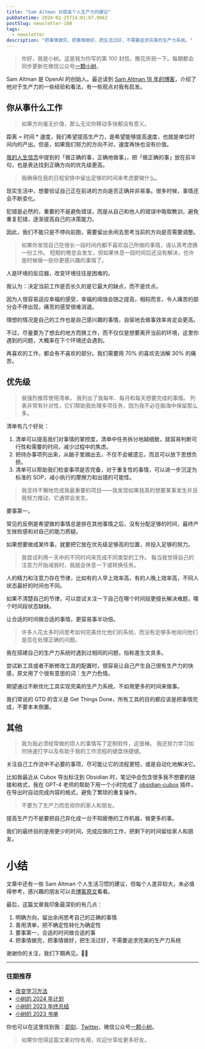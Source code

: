 ```yaml
---
title: "Sam Altman 对提高个人生产力的建议"
pubDatetime: 2024-02-25T14:01:07.966Z
postSlug: newsletter-100
tags:
  - newsletter
description: "把事情做完，把事情做好，把生活过好，不需要追求完美的生产力系统。"
---
```


> 你好，我是小树。这是我为你写的第 100 封信，撒花庆祝一下。每期都会同步更新在微信公众号[一颗小树](https://weixin.sogou.com/weixin?query=a_warm_tree)。

Sam Altman 是 OpenAI 的创始人。最近读到 [Sam Altman 18 年的博客](https://blog.samaltman.com/productivity)，介绍了他对于生产力的一些经验和看法，有一些观点对我有启发。

## 你从事什么工作

> 如果方向毫无价值，那么无论你移动多快都没有意义。

距离 = 时间 \* 速度，我们希望提高生产力，是希望能够提高速度，也就是单位时间内的产出。但是，如果我们努力的方向不对，速度再快也没有价值。

[我的人生信念](https://mp.weixin.qq.com/s/crRHs_TqUQEF4LqrAGn_Tg)中提到的「做正确的事，正确地做事」，把「做正确的事」放在前半句，也是表达找到正确方向的优先级更高。

> 我确保在我的日程安排中留出足够的时间来考虑要做什么。

现实生活中，想要验证自己正在前进的方向是否正确并非易事。很多时候，事情还会不断变化。

犯错是必然的，重要的不是避免错误，而是从自己和他人的错误中吸取教训，避免重复犯错，逐渐提高自己的决策能力。

因此，我们不能只是不停向前跑，需要留出余闲去思考当前的方向是否需要调整。

> 如果你发现自己在很长一段时间内都不喜欢自己所做的事情，请认真考虑换一份工作。 短期的倦怠会发生，但如果休息一段时间后还没有解决，也许是时候做一些你更感兴趣的事情了。

人是环境的反应器，改变环境往往是困难的。

我认为：决定当前工作是否长久的是它最大的缺点，而不是优点。

因为人很容易适应幸福的感受，幸福的阈值会随之提高，相较而言，令人痛苦的部分会不停出现，痛苦的感受很难消退。

理想的情况是自己的工作也是自己感兴趣的事情，自驱地去做事效率肯定会更高。

不过，尽量要为了想去的地方而换工作，而不仅仅是想要离开当前的环境，这里你遇到的问题，大概率在下个环境还会遇到。

再喜欢的工作，都会有不喜欢的部分。我们需要用 70% 的喜欢去消解 30% 的痛苦。

## 优先级

> 我强烈推荐使用清单。 我列出了我每年、每月和每天想要完成的事情。 列表非常有针对性，它们帮助我处理多项任务，因为我不必在脑海中保留那么多。

清单有几个好处：

1. 清单可以提高我们对事情的掌控度，清单中任务拆分地越细致，就容易判断可行性和需要的时间，减少过程中的焦虑。
2. 把待办事项列出来，从脑子里摘出去，不仅不会被遗忘，而且可以放下思想负担。
3. 清单可以帮助我们检查事项是否完备，对于重复性的事情，可以进一步沉淀为标准的 SOP，减小执行的摩擦力和出错的可能性。

> 我坚持不懈地完成我最重要的项目——我发现如果我真的想要某事发生并且我努力推动，它通常会发生。

要事第一。

常见的反例是希望做的事情总是排在其他事情之后，没有分配足够的时间，最终产生挫败感和对自己的能力质疑。

如果想要做成某件事，就要把它放在优先级足够高的位置，并投入足够的努力。

> 我尝试利用一天中的不同时间来完成不同类型的工作。
> 每当我觉得自己的注意力开始减弱时，我就会休息一下或转换任务。

人的精力和注意力存在节律，比如有的人早上效率高，有的人晚上效率高，不同人状态最好的时间也不同。

如果不清楚自己的节律，可以尝试关注一下自己在哪个时间段更擅长解决难题，哪个时间段状态缺缺。

让合适的时间做合适的事情，更容易事半功倍。

> 许多人花太多时间思考如何完美优化他们的系统，而没有足够多地询问他们是否在处理正确的问题。

我在搭建自己的生产力系统时遇到过相同的问题，俗称差生文具多。

尝试新工具或者不断修改工具的配置时，很容易让自己产生自己很有生产力的快感，原文用了个很有意思的词：生产力色情。

期望通过不断优化工具实现完美的生产力系统，不如用更多的时间来做事。

我们常说的 GTD 的含义是 Get Things Done，所有工具的目的都应该是把事情完成，不要本末倒置。

## 其他

> 我为我必须经常做的烦人的事情写了定制软件，这很棒。 我还努力学习如何快速打字以及有助于我的工作流程的键盘快捷键。

关注自己工作流中不必要的事项，尽可能让它的流程更短，或是自动化地解决它。

比如我最近从 Cubox 导出标注到 Obsidian 时，笔记中会包含很多我不想要的链接和格式，我在 GPT-4 老师的帮助下用一个小时完成了 [obsidian-cubox](https://github.com/xdlrt/obsidian-cubox) 插件，在导出时自动完成内容的格式，避免了繁琐的重复操作。

> 不要为了生产力而忽视你的家人和朋友。

提高生产力不是要把自己异化成一台不知疲倦的工作机器，做更多的事。

我们的最终目的是用更少的时间，完成应做的工作，把剩下的时间留给家人和朋友。

# 小结

文章中还有一些 Sam Altman 个人生活习惯的建议，但每个人差异较大，未必值得参考，感兴趣的朋友可以去[博客原文](https://blog.samaltman.com/productivity)看看。

最后，这篇文章我印象最深刻的有几点：

1. 明确方向，留出余闲思考自己的正确的事情
2. 善用清单，把不确定性转化为确定性
3. 要事第一，合适的时间做合适的事
4. 把事情做完，把事情做好，把生活过好，不需要追求完美的生产力系统

谢谢你的关注，我们下期再见。👋🏻

---

### 往期推荐

- [改变学习方法](https://mp.weixin.qq.com/s/p6nDVqzAItfYRoSOMnax1Q)
- [小树的 2024 年计划](https://mp.weixin.qq.com/s/aONqRY6bqK5unrewoGZv7w)
- [小树的 2023 年终总结](https://mp.weixin.qq.com/s/rAcfoMnmNL5sYjQqsCm39w)
- [小树的 2023 书单](https://mp.weixin.qq.com/s/6cK60OCYpcqncs3DF9GjeA)

你也可以在这里找到我：[即刻](https://okjk.co/3Vsn5T)、[Twitter](https://twitter.com/yeshu_in_future)、微信公众号[一颗小树](https://weixin.sogou.com/weixin?query=a_warm_tree)。

> 如果你觉得这篇文章对你有用，欢迎分享给更多好友。

